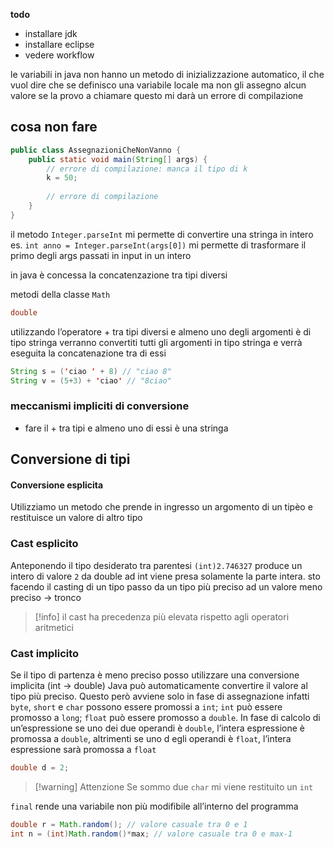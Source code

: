 **todo**
- installare jdk
- installare eclipse 
- vedere workflow

le variabili in java non hanno un metodo di inizializzazione automatico, il che vuol dire che se definisco una variabile locale ma non gli assegno alcun valore se la provo a chiamare questo mi darà un errore di compilazione

## cosa non fare
```java
public class AssegnazioniCheNonVanno {
	public static void main(String[] args) {
		// errore di compilazione: manca il tipo di k
		k = 50;
		
		// errore di compilazione 
	}
}
```



il metodo `Integer.parseInt` mi permette di convertire una stringa in intero
es.
`int anno = Integer.parseInt(args[0])` mi permette di trasformare il primo degli args passati in input in un intero

in java è concessa la concatenzazione tra tipi diversi

metodi della classe `Math`

```java
double 
```

utilizzando l’operatore + tra tipi diversi e almeno uno degli argomenti è di tipo stringa verranno convertiti tutti gli argomenti in tipo stringa e verrà eseguita la concatenazione tra di essi

```java
String s = ('ciao ' + 8) // "ciao 8"
String v = (5+3) + 'ciao' // "8ciao"
```

### meccanismi impliciti di conversione
- fare il + tra tipi e almeno uno di essi è una stringa
## Conversione di tipi
#### Conversione esplicita
Utilizziamo un metodo che prende in ingresso un argomento di un tipèo e restituisce un valore di altro tipo

### Cast esplicito
Anteponendo il tipo desiderato tra parentesi 
`(int)2.746327` produce un intero di valore `2`
da double ad int viene presa solamente la parte intera. sto facendo il casting di un tipo
passo da un tipo più preciso ad un valore meno preciso → tronco

> [!info] 
> il cast ha precedenza più elevata rispetto agli operatori aritmetici
> 

### Cast implicito
Se il tipo di partenza è meno preciso posso utilizzare una conversione implicita (int → double) Java può automaticamente convertire il valore al tipo più preciso. Questo però avviene solo in fase di assegnazione infatti `byte`, `short` e `char` possono essere promossi a `int`; `int` può essere promosso a `long`;
`float` può essere promosso a `double`.
In fase di calcolo di un’espressione se uno dei due operandi è `double`, l’intera espressione è promossa a `double`, altrimenti se uno d egli operandi è `float`, l’intera espressione sarà promossa a `float`

```java
double d = 2;
```

> [!warning] Attenzione
> Se sommo due `char` mi viene restituito un `int`

`final` rende una variabile non più modifibile all’interno del programma

```java
double r = Math.random(); // valore casuale tra 0 e 1
int n = (int)Math.random()*max; // valore casuale tra 0 e max-1
```
